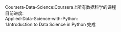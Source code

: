 Coursera-Data-Science:Coursera上所有数据科学的课程
<br>
目前进度:
<br>
Applied-Data-Science-with-Python:
<br>
1.Introduction to Data Science in Python 完成
